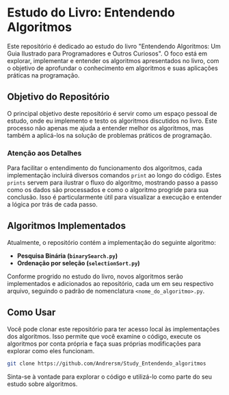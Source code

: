 
# Estudo do Livro: Entendendo Algoritmos

Este repositório é dedicado ao estudo do livro "Entendendo Algoritmos: Um Guia Ilustrado para Programadores e Outros Curiosos". O foco está em explorar, implementar e entender os algoritmos apresentados no livro, com o objetivo de aprofundar o conhecimento em algoritmos e suas aplicações práticas na programação.


## Objetivo do Repositório

O principal objetivo deste repositório é servir como um espaço pessoal de estudo, onde eu implemento e testo os algoritmos discutidos no livro. Este processo não apenas me ajuda a entender melhor os algoritmos, mas também a aplicá-los na solução de problemas práticos de programação.

### Atenção aos Detalhes

Para facilitar o entendimento do funcionamento dos algoritmos, cada implementação incluirá diversos comandos `print` ao longo do código. Estes `prints` servem para ilustrar o fluxo do algoritmo, mostrando passo a passo como os dados são processados e como o algoritmo progride para sua conclusão. Isso é particularmente útil para visualizar a execução e entender a lógica por trás de cada passo.

## Algoritmos Implementados

Atualmente, o repositório contém a implementação do seguinte algoritmo:

- **Pesquisa Binária (`binarySearch.py`)**
- **Ordenação por seleção (`selectionSort.py`)**

Conforme progrido no estudo do livro, novos algoritmos serão implementados e adicionados ao repositório, cada um em seu respectivo arquivo, seguindo o padrão de nomenclatura `<nome_do_algoritmo>.py`.

## Como Usar

Você pode clonar este repositório para ter acesso local às implementações dos algoritmos. Isso permite que você examine o código, execute os algoritmos por conta própria e faça suas próprias modificações para explorar como eles funcionam.

```bash
git clone https://github.com/Andrersm/Study_Entendendo_algoritmos
```

Sinta-se à vontade para explorar o código e utilizá-lo como parte do seu estudo sobre algoritmos.

